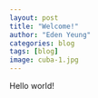 ```yaml
---
layout: post
title: "Welcome!"
author: "Eden Yeung"
categories: blog
tags: [blog]
image: cuba-1.jpg
---
```


Hello world!

